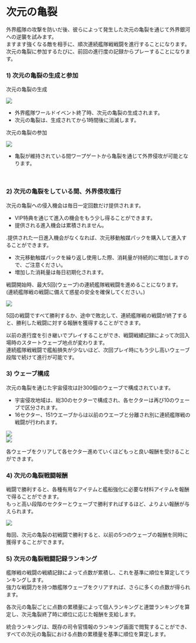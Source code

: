 ﻿# 次元の亀裂

外界艦隊の攻撃を防いだ後、彼らによって発生した次元の亀裂を通じて外界銀河への逆襲を試みます。<br>
ますます強くなる敵を相手に、順次連続艦隊戦戦闘を進行することになります。<br>
次元の亀裂に参加するたびに、前回の進行度の記録からプレーすることになります。
<br>

### 1) 次元の亀裂の生成と参加

次元の亀裂の生成

![](http://d3bbxo4nelobc3.cloudfront.net/html/img/help/505_01.jpg)
- 外界艦隊ワールドイベント終了時、次元の亀裂の生成されます。
- 次元の亀裂は、生成されてから1時間後に消滅します。

次元の亀裂の参加

![](http://d3bbxo4nelobc3.cloudfront.net/html/img/help/505_02.jpg)
- 亀裂が維持されている間ワープゲートから亀裂を通じて外界侵攻が可能となります。

<br>

### 2) 次元の亀裂をしている間、外界侵攻進行

次元の亀裂への侵入機会は毎日一定回数だけ提供されます。
- VIP特典を通じて進入の機会をもう少し得ることができます。
- 提供される進入機会は累積されません。

.提供された一日進入機会がなくなれば、次元移動触媒パックを購入して進入することができます。
- 次元移動触媒パックを繰り返し使用した際、消耗量が持続的に増加しますので、ご注意ください。
- 増加した消耗量は毎日初期化されます。

戦闘開始時、最大5回(ウェーブ)の連続艦隊戦戦闘を進めることになります。<br>
(連続艦隊戦の戦闘に備えて惑星の安全を確保してください。)

![](http://d3bbxo4nelobc3.cloudfront.net/html/img/help/505_03.jpg)

5回の戦闘ですべて勝利するか、途中で敗北して、連続艦隊戦の戦闘が終了すると、勝利した戦闘に対する報酬を獲得することができます。

以前の進行度を引き継いでプレイすることができ、戦闘戦績記録によって次回入場時のスタートウェーブ地点が変わります。<br>
連続艦隊戦戦闘で艦船損失が少ないほど、次回プレイ時にもう少し高いウェーブ段階で続けて進行が可能です。
<br>

### 3) ウェーブ構成

次元の亀裂を通じた宇宙侵攻は計300個のウェーブで構成されています。<br>
- 宇宙侵攻地域は、総30のセクターで構成され、各セクターは再び10のウェーブで区分されます。
- 16セクター、151ウエーブからは以前のウエーブと分離され別に連続艦隊戦の戦闘が行われます。<br>


![](http://d3bbxo4nelobc3.cloudfront.net/html/img/help/505_04.jpg)<br>
![](http://d3bbxo4nelobc3.cloudfront.net/html/img/help/505_05.jpg)


各ウェーブをクリアして各セクター進めていくほどもっと良い報酬を受けることができます。
<br>

### 4) 次元の亀裂戦闘報酬

戦闘で勝利すると、各種有用なアイテムと艦船強化に必要な材料アイテムを報酬で得ることができます。<br>
もっと高い段階のセクターとウェーブで勝利すればするほど、よりよい報酬が与えられます。

![](http://d3bbxo4nelobc3.cloudfront.net/html/img/help/505_06.jpg)

毎回、次元の亀裂の初戦闘で勝利すると、以前の5つのウェーブの報酬を同時に獲得することができます。
<br>

### 5) 次元の亀裂戦闘記録ランキング

艦隊戦の戦闘の戦績記録によって点数が累積し、これを基準に順位を算定してランキングします。<br>
強力な戦闘力を持つ敵艦隊ウェーブをクリアすれば、さらに多くの点数が得られます。

各次元の亀裂ごとに点数の累積量によって個人ランキングと連盟ランキングを算定し、次元亀裂終了時に順位に応じた報酬を支給します。

統合ランキングは、既存の司令官情報のランキング画面で閲覧することができ、すべての次元の亀裂における点数の累積量を基準に順位を算定します。
